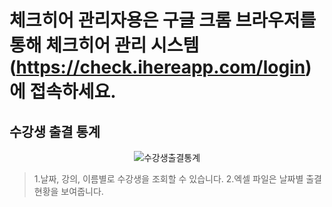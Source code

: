 # 체크히어 관리자용은 구글 크롬 브라우저를 통해 체크히어 관리 시스템 (https://check.ihereapp.com/login) 에 접속하세요.
## 수강생 출결 통계

<p align = "center">
<img alt="수강생출결통계" src="https://github.com/user-attachments/assets/236782bf-ce33-4112-ba91-d1782b654260">
<p/>

>1.날짜, 강의, 이름별로 수강생을 조회할 수 있습니다.
>2.엑셀 파일은 날짜별 출결 현황을 보여줍니다.
